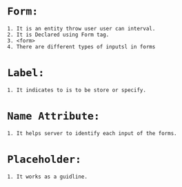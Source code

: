 # `Form:`
    1. It is an entity throw user user can interval.
    2. It is Declared using Form tag.
    3. <form>
    4. There are different types of inputsl in forms
# `Label:`
    1. It indicates to is to be store or specify.
# `Name Attribute:`
    1. It helps server to identify each input of the forms.
# `Placeholder:`
    1. It works as a guidline.